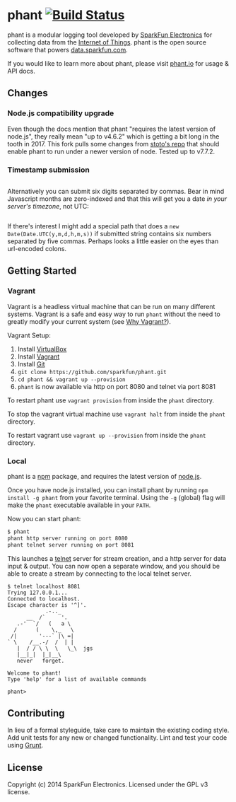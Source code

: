 # phant [![Build Status](https://secure.travis-ci.org/sparkfun/phant.svg?branch=master)](http://travis-ci.org/sparkfun/phant)

phant is a modular logging tool developed by [SparkFun Electronics](https://sparkfun.com) for collecting data from
the [Internet of Things](http://en.wikipedia.org/wiki/Internet_of_Things).  phant is the open source software that powers
[data.sparkfun.com](http://data.sparkfun.com).

If you would like to learn more about phant, please visit [phant.io](http://phant.io) for usage & API docs.

## Changes

### Node.js compatibility upgrade

Even though the docs mention that phant "requires the latest version of node.js", they really mean "up to v4.6.2" which is getting a bit long in the tooth in 2017. This fork pulls some changes from [stoto's repo](https://github.com/stoto/phant) that should enable phant to run under a newer version of node. Tested up to v7.7.2.

### Timestamp submission


```
```

Alternatively you can submit six digits separated by commas. Bear in mind Javascript months are zero-indexed and that this will get you a date *in your server's timezone*, not UTC:

```
```

If there's interest I might add a special path that does a `new Date(Date.UTC(y,m,d,h,m,s))` if submitted string contains six numbers separated by five commas. Perhaps looks a little easier on the eyes than url-encoded colons.

## Getting Started

### Vagrant

Vagrant is a headless virtual machine that can be run on many different systems.
Vagrant is a safe and easy way to run `phant` without the need to greatly
modify your current system
(see [Why Vagrant?](https://docs.vagrantup.com/v2/why-vagrant/)).

Vagrant Setup:

1. Install [VirtualBox](https://www.virtualbox.org/wiki/Downloads)
2. Install [Vagrant](http://www.vagrantup.com/downloads)
3. Install [Git](http://git-scm.com/downloads)
4. `git clone https://github.com/sparkfun/phant.git`
5. `cd phant && vagrant up --provision`
6. `phant` is now available via http on port 8080 and telnet via port 8081

To restart phant use `vagrant provision` from inside the `phant` directory.

To stop the vagrant virtual machine use `vagrant halt` from inside the
`phant` directory.

To restart vagrant use `vagrant up --provision` from inside the `phant`
directory.

### Local

phant is a [npm](https://www.npmjs.org) package, and requires the latest version of [node.js](http://nodejs.org).

Once you have node.js installed, you can install phant by running `npm install -g phant` from your favorite terminal.
Using the `-g` (global) flag will make the `phant` executable available in your `PATH`.

Now you can start phant:

```bash
$ phant
phant http server running on port 8080
phant telnet server running on port 8081
```

This launches a [telnet](http://en.wikipedia.org/wiki/Telnet) server for stream creation, and a http server for data input & output.
You can now open a separate window, and you should be able to create a stream by connecting to the local telnet server.

```
$ telnet localhost 8081
Trying 127.0.0.1...
Connected to localhost.
Escape character is '^]'.
            .-.._
      __  /`     '.
   .-'  `/   (   a \
  /      (    \,_   \
 /|       '---` |\ =|
` \    /__.-/  /  | |
   |  / / \ \  \   \_\  jgs
   |__|_|  |_|__\
   never   forget.

Welcome to phant!
Type 'help' for a list of available commands

phant>
```

## Contributing
In lieu of a formal styleguide, take care to maintain the existing coding style. Add unit tests for any new or changed functionality. Lint and test your code using [Grunt](http://gruntjs.com/).

## License
Copyright (c) 2014 SparkFun Electronics. Licensed under the GPL v3 license.

